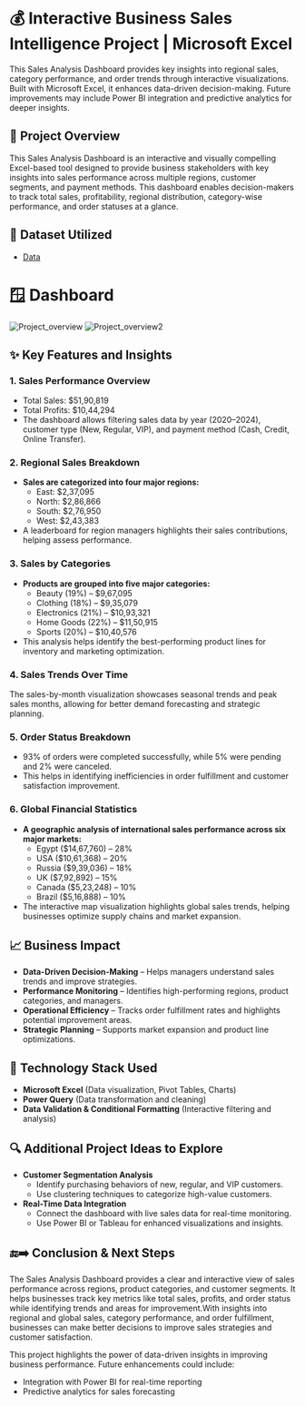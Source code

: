 # 💰 Interactive Business Sales Intelligence Project | Microsoft Excel
This Sales Analysis Dashboard provides key insights into regional sales, category performance, and order trends through interactive visualizations. Built with Microsoft Excel, it enhances data-driven decision-making. Future improvements may include Power BI integration and predictive analytics for deeper insights.

## 📘 Project Overview
This Sales Analysis Dashboard is an interactive and visually compelling Excel-based tool designed to provide business stakeholders with key insights into sales performance across multiple regions, customer segments, and payment methods. This dashboard enables decision-makers to track total sales, profitability, regional distribution, category-wise performance, and order statuses at a glance.

## 📁 Dataset Utilized
- <a href="https://github.com/Shakeel-Data/Sales-Analysis-Dashboard/blob/main/Dataset.xlsx">Data</a>

# 🪟 Dashboard
![Project_overview](https://github.com/user-attachments/assets/85aabed7-92df-42f0-8ca6-f0aa6390faff)
![Project_overview2](https://github.com/user-attachments/assets/5bc6ee12-a00e-4e5c-a7a1-e7e1f4208158)

## ✨ Key Features and Insights
### 1. Sales Performance Overview
  - Total Sales: $51,90,819
  - Total Profits: $10,44,294
  - The dashboard allows filtering sales data by year (2020–2024), customer type (New, Regular, VIP), and payment method (Cash, Credit, Online Transfer).

### 2. Regional Sales Breakdown
  - **Sales are categorized into four major regions:**
    - East: $2,37,095
    - North: $2,86,866
    - South: $2,76,950
    - West: $2,43,383
  - A leaderboard for region managers highlights their sales contributions, helping assess performance.

### 3. Sales by Categories
  - **Products are grouped into five major categories:**
    - Beauty (19%) – $9,67,095
    - Clothing (18%) – $9,35,079
    - Electronics (21%) – $10,93,321
    - Home Goods (22%) – $11,50,915
    - Sports (20%) – $10,40,576
  - This analysis helps identify the best-performing product lines for inventory and marketing optimization.

### 4. Sales Trends Over Time
The sales-by-month visualization showcases seasonal trends and peak sales months, allowing for better demand forecasting and strategic planning.

### 5. Order Status Breakdown
  - 93% of orders were completed successfully, while 5% were pending and 2% were canceled.
  - This helps in identifying inefficiencies in order fulfillment and customer satisfaction improvement.

### 6. Global Financial Statistics
- **A geographic analysis of international sales performance across six major markets:**
    - Egypt ($14,67,760) – 28%
    - USA ($10,61,368) – 20%
    - Russia ($9,39,036) – 18%
    - UK ($7,92,892) – 15%
    - Canada ($5,23,248) – 10%
    - Brazil ($5,16,888) – 10%
- The interactive map visualization highlights global sales trends, helping businesses optimize supply chains and market expansion.

## 📈 Business Impact 
- **Data-Driven Decision-Making** – Helps managers understand sales trends and improve strategies.
- **Performance Monitoring** – Identifies high-performing regions, product categories, and managers.
- **Operational Efficiency** – Tracks order fulfillment rates and highlights potential improvement areas.
- **Strategic Planning** – Supports market expansion and product line optimizations.

## 🧰 Technology Stack Used
- **Microsoft Excel** (Data visualization, Pivot Tables, Charts)
- **Power Query** (Data transformation and cleaning)
- **Data Validation & Conditional Formatting** (Interactive filtering and analysis)

## 🔍 Additional Project Ideas to Explore
- **Customer Segmentation Analysis**
  - Identify purchasing behaviors of new, regular, and VIP customers.
  - Use clustering techniques to categorize high-value customers.
- **Real-Time Data Integration**
  - Connect the dashboard with live sales data for real-time monitoring.
  - Use Power BI or Tableau for enhanced visualizations and insights.
 
## 🔚➡️ Conclusion & Next Steps
The Sales Analysis Dashboard provides a clear and interactive view of sales performance across regions, product categories, and customer segments. It helps businesses track key metrics like total sales, profits, and order status while identifying trends and areas for improvement.With insights into regional and global sales, category performance, and order fulfillment, businesses can make better decisions to improve sales strategies and customer satisfaction.

This project highlights the power of data-driven insights in improving business performance. Future enhancements could include:
- Integration with Power BI for real-time reporting
- Predictive analytics for sales forecasting
  

